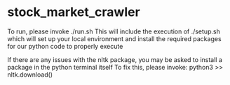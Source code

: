 # stock_market_crawler

To run, please invoke ./run.sh
This will include the execution of ./setup.sh which will set up your local environment and install the required packages for our python code to properly execute

If there are any issues with the nltk package, you may be asked to install a package in the python terminal itself
To fix this, please invoke:
    python3
    >> nltk.download()
